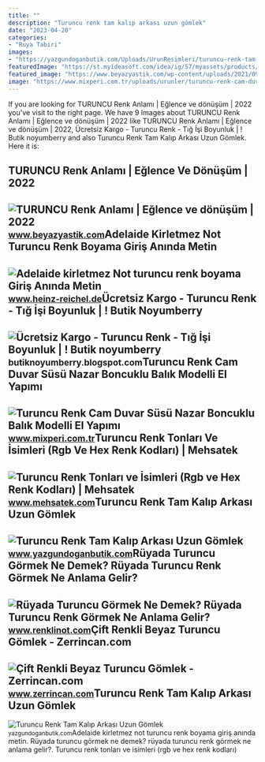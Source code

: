 ```yaml
---
title: ""
description: "Turuncu renk tam kalıp arkası uzun gömlek"
date: "2023-04-20"
categories:
- "Ruya Tabiri"
images:
- "https://yazgundoganbutik.com/Uploads/UrunResimleri/turuncu-renk-tam-kalip-arkasi-uzun-gom-69ccf5.jpeg"
featuredImage: "https://st.myideasoft.com/idea/ig/57/myassets/products/424/998ea91e-16dc-4b0c-aed8-1a3c6c28f5aa.jpeg?revision=1626253979"
featured_image: "https://www.beyazyastik.com/wp-content/uploads/2021/09/TURUNCU-renk-Anlami-min.png"
image: "https://www.mixperi.com.tr/uploads/urunler/turuncu-renk-cam-duvar-susu-nazar-boncuklu-balik-modelli-el-yapimi-dekoratif-hediyelik-esya-1570.jpg"
---
```


If you are looking for TURUNCU Renk Anlamı | Eğlence ve dönüşüm | 2022 you've visit to the right page. We have 9 Images about TURUNCU Renk Anlamı | Eğlence ve dönüşüm | 2022 like TURUNCU Renk Anlamı | Eğlence ve dönüşüm | 2022, Ücretsiz Kargo - Turuncu Renk - Tığ İşi Boyunluk | ! Butik noyumberry and also Turuncu Renk Tam Kalıp Arkası Uzun Gömlek. Here it is:

TURUNCU Renk Anlamı | Eğlence Ve Dönüşüm | 2022
-----------------------------------------------

 ![TURUNCU Renk Anlamı | Eğlence ve dönüşüm | 2022](https://www.beyazyastik.com/wp-content/uploads/2021/09/TURUNCU-renk-Anlami-min.png) <small>www.beyazyastik.com</small>Adelaide Kirletmez Not Turuncu Renk Boyama Giriş Anında Metin
-------------------------------------------------------------

 ![Adelaide kirletmez Not turuncu renk boyama Giriş Anında Metin](https://i.ytimg.com/vi/xq5XiLEflyM/maxresdefault.jpg) <small>www.heinz-reichel.de</small>Ücretsiz Kargo - Turuncu Renk - Tığ İşi Boyunluk | ! Butik Noyumberry
---------------------------------------------------------------------

 ![Ücretsiz Kargo - Turuncu Renk - Tığ İşi Boyunluk | ! Butik noyumberry](http://3.bp.blogspot.com/-rw_-XQtQR5k/Ut2iuW9EfQI/AAAAAAAAE-w/bMnBvATlvYY/s1600/429g1b4j0e0oe16g26njmu.jpg) <small>butiknoyumberry.blogspot.com</small>Turuncu Renk Cam Duvar Süsü Nazar Boncuklu Balık Modelli El Yapımı
------------------------------------------------------------------

 ![Turuncu Renk Cam Duvar Süsü Nazar Boncuklu Balık Modelli El Yapımı](https://www.mixperi.com.tr/uploads/urunler/turuncu-renk-cam-duvar-susu-nazar-boncuklu-balik-modelli-el-yapimi-dekoratif-hediyelik-esya-1570.jpg) <small>www.mixperi.com.tr</small>Turuncu Renk Tonları Ve İsimleri (Rgb Ve Hex Renk Kodları) | Mehsatek
---------------------------------------------------------------------

 ![Turuncu Renk Tonları ve İsimleri (Rgb ve Hex Renk Kodları) | Mehsatek](http://www.mehsatek.com/wp-content/uploads/tum-one-cikan-gorseller/turuncu-renk-tonlari.jpg) <small>www.mehsatek.com</small>Turuncu Renk Tam Kalıp Arkası Uzun Gömlek
-----------------------------------------

 ![Turuncu Renk Tam Kalıp Arkası Uzun Gömlek](https://www.yazgundoganbutik.com/Uploads/UrunResimleri/buyuk/turuncu-renk-tam-kalip-arkasi-uzun-gom-4e553a.jpeg) <small>www.yazgundoganbutik.com</small>Rüyada Turuncu Görmek Ne Demek? Rüyada Turuncu Renk Görmek Ne Anlama Gelir?
---------------------------------------------------------------------------

 ![Rüyada Turuncu Görmek Ne Demek? Rüyada Turuncu Renk Görmek Ne Anlama Gelir?](http://www.renklinot.com/wp-content/uploads/2014/04/turuncu.jpg) <small>www.renklinot.com</small>Çift Renkli Beyaz Turuncu Gömlek - Zerrincan.com
------------------------------------------------

 ![Çift Renkli Beyaz Turuncu Gömlek - Zerrincan.com](https://st.myideasoft.com/idea/ig/57/myassets/products/424/998ea91e-16dc-4b0c-aed8-1a3c6c28f5aa.jpeg?revision=1626253979) <small>www.zerrincan.com</small>Turuncu Renk Tam Kalıp Arkası Uzun Gömlek
-----------------------------------------

 ![Turuncu Renk Tam Kalıp Arkası Uzun Gömlek](https://yazgundoganbutik.com/Uploads/UrunResimleri/turuncu-renk-tam-kalip-arkasi-uzun-gom-69ccf5.jpeg) <small>yazgundoganbutik.com</small>Adelaide kirletmez not turuncu renk boyama giriş anında metin. Rüyada turuncu görmek ne demek? rüyada turuncu renk görmek ne anlama gelir?. Turuncu renk tonları ve i̇simleri (rgb ve hex renk kodları)

